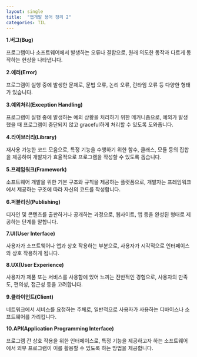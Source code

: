 ```yaml
---
layout: single
title:  "앱개발 용어 정리 2"
categories: TIL
---
```


**1.버그(Bug)**

프로그램이나 소프트웨어에서 발생하는 오류나 결함으로, 원래 의도한 동작과 다르게 동작하는 현상을 나타냅니다.

**2.에러(Error)**

프로그램이 실행 중에 발생한 문제로, 문법 오류, 논리 오류, 런타임 오류 등 다양한 형태가 있습니다.

**3.예외처리(Exception Handling)**

프로그램이 실행 중에 발생하는 예외 상황을 처리하기 위한 메커니즘으로, 예외가 발생했을 때 프로그램이 중단되지 않고 graceful하게 처리할 수 있도록 도와줍니다.

**4.라이브러리(Library)**

재사용 가능한 코드 모음으로, 특정 기능을 수행하기 위한 함수, 클래스, 모듈 등의 집합을 제공하여 개발자가 효율적으로 프로그램을 작성할 수 있도록 돕습니다.

**5.프레임워크(Framework)**

소프트웨어 개발을 위한 기본 구조와 규칙을 제공하는 플랫폼으로, 개발자는 프레임워크에서 제공하는 구조에 따라 자신의 코드를 작성합니다.

**6.퍼블리싱(Publishing)**

디자인 및 콘텐츠를 출판하거나 공개하는 과정으로, 웹사이트, 앱 등을 완성된 형태로 제공하는 단계를 말합니다.

**7.UI(User Interface)**

사용자가 소프트웨어나 앱과 상호 작용하는 부분으로, 사용자가 시각적으로 인터페이스와 상호 작용하게 됩니다.

**8.UX(User Experience)**

사용자가 제품 또는 서비스를 사용함에 있어 느끼는 전반적인 경험으로, 사용자의 만족도, 편의성, 접근성 등을 고려합니다.

**9.클라이언트(Client)**

네트워크에서 서비스를 요청하는 주체로, 일반적으로 사용자가 사용하는 디바이스나 소프트웨어를 가리킵니다.

**10.API(Application Programming Interface)**

프로그램 간 상호 작용을 위한 인터페이스로, 특정 기능을 제공하고자 하는 소프트웨어에서 외부 프로그램이 이를 활용할 수 있도록 하는 방법을 제공합니다.
